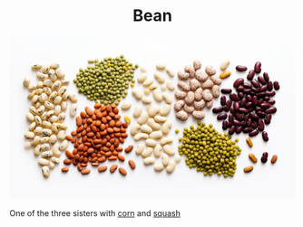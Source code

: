 <h1 align="center"> Bean </h1>

<p align="center" width="100%"><img src="../images/bean.png" /></p>

One of the three sisters with [corn](./corn.md) and [squash](./squash.md)